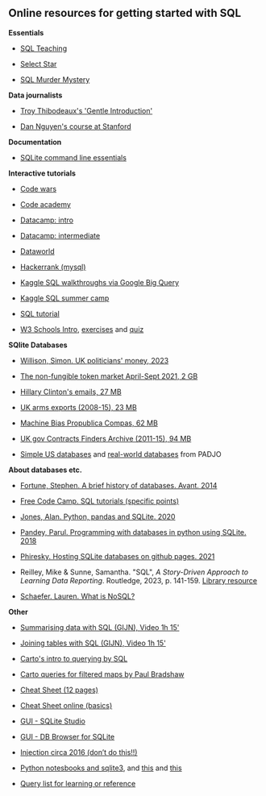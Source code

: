 ## Online resources for getting started with SQL


**Essentials**

- [SQL Teaching](https://www.sqlteaching.com/)

- [Select Star](https://selectstarsql.com/)

- [SQL Murder Mystery](http://mystery.knightlab.com/walkthrough.html)


**Data journalists**

- [Troy Thibodeaux's 'Gentle Introduction'](https://a-gentle-introduction-to-sql.readthedocs.io/en/latest/)

- [Dan Nguyen's course at Stanford](http://www.padjo.org/tutorials/#databases)


**Documentation**

- [SQLite command line essentials](https://www.sqlite.org/cli.html)


**Interactive tutorials**

- [Code wars](https://www.codewars.com/collections/sql-for-beginners)

- [Code academy](https://www.codecademy.com/courses/learn-sql/)

- [Datacamp: intro](https://app.datacamp.com/learn/courses/introduction-to-sql)

- [Datacamp: intermediate](https://app.datacamp.com/learn/courses/intermediate-sql)

- [Dataworld](https://docs.data.world/documentation/sql/concepts/basic/intro.html#sql-on-dataworld)

- [Hackerrank (mysql)](https://www.hackerrank.com/domains/sql)

- [Kaggle SQL walkthroughs via Google Big Query](https://www.kaggle.com/learn/intro-to-sql)

- [Kaggle SQL summer camp](https://www.kaggle.com/sql-summer-camp)

- [SQL tutorial](https://www.sqltutorial.org)

- [W3 Schools Intro](https://www.w3schools.com/sql/default.asp), [exercises](https://www.w3schools.com/sql/sql_exercises.asp) and [quiz](https://www.w3schools.com/sql/sql_quiz.asp)


**SQlite Databases**

- [Willison, Simon. UK politicians' money, 2023](https://til.simonwillison.net/shot-scraper/scraping-flourish)

- [The non-fungible token market April-Sept 2021, 2 GB](https://www.kaggle.com/simiotic/ethereum-nfts)

- [Hillary Clinton's emails, 27 MB](https://www.kaggle.com/kaggle/hillary-clinton-emails)

- [UK arms exports (2008-15), 23 MB](https://www.kaggle.com/caatdata/uk-arms-export-licences)

- [Machine Bias Propublica Compas, 62 MB](https://github.com/propublica/compas-analysis)

- [UK gov Contracts Finders Archive (2011-15), 94 MB](https://data.gov.uk/data/contracts-finder-archive/data-feeds/)

- [Simple US databases](http://2016.padjo.org/tutorials/sqlite-data-starterpacks/) and [real-world databases](http://2017.padjo.org/syllabus/index.html#real-world-sql-data) from PADJO


**About databases etc.**

- [Fortune, Stephen. A brief history of databases. Avant. 2014](http://avant.org/project/history-of-databases/)

- [Free Code Camp. SQL tutorials (specific points)](https://www.freecodecamp.org/news/search/?query=sql)

- [Jones, Alan. Python, pandas and SQLite. 2020](https://towardsdatascience.com/python-pandas-and-sqlite-a0e2c052456f)

- [Pandey, Parul. Programming with databases in python using SQLite. 2018](https://medium.com/analytics-vidhya/programming-with-databases-in-python-using-sqlite-4cecbef51ab9)

- [Phiresky. Hosting SQLite databases on github pages. 2021](https://phiresky.github.io/blog/2021/hosting-sqlite-databases-on-github-pages)

- Reilley, Mike & Sunne, Samantha. "SQL", *A Story-Driven Approach to Learning Data Reporting*. Routledge, 2023, p. 141-159. [Library resource](https://librarysearch.cardiff.ac.uk/permalink/44WHELF_CAR/1fseqj3/alma9912154402002420)

- [Schaefer. Lauren. What is NoSQL?](https://www.mongodb.com/nosql-explained)


**Other**

- [Summarising data with SQL (GIJN), Video 1h 15'](https://www.youtube.com/watch?v=lCRbgIEM-nY)

- [Joining tables with SQL (GIJN), Video 1h 15'](https://www.youtube.com/watch?v=XbBkPcJDCco)

- [Carto's intro to querying by SQL](https://carto.com/help/tutorials/getting-started-with-sql-in-carto/)

- [Carto queries for filtered maps by Paul Bradshaw](https://onlinejournalismblog.com/2017/12/01/sql-tutorial-carto-mapping/)

- [Cheat Sheet (12 pages)](sql_cheat_sheet_body)

- [Cheat Sheet online (basics)](https://www.sqlitetutorial.net/sqlite-cheat-sheet/)

- [GUI - SQLite Studio](https://sqlitestudio.pl)

- [GUI - DB Browser for SQLite](https://sqlitebrowser.org/)

- [Injection circa 2016 (don’t do this!!)](https://www.youtube.com/watch?v=ciNHn38EyRc)

- [Python notesbooks and sqlite3](https://www.bogotobogo.com/python/python_sqlite_connect_create_drop_table.php), and [this](https://www.dataquest.io/blog/python-pandas-databases/) and [this](https://datacarpentry.org/python-ecology-lesson/09-working-with-sql/index.html)

- [Query list for learning or reference](https://sqlzoo.net/wiki/SQL_Tutorial)
